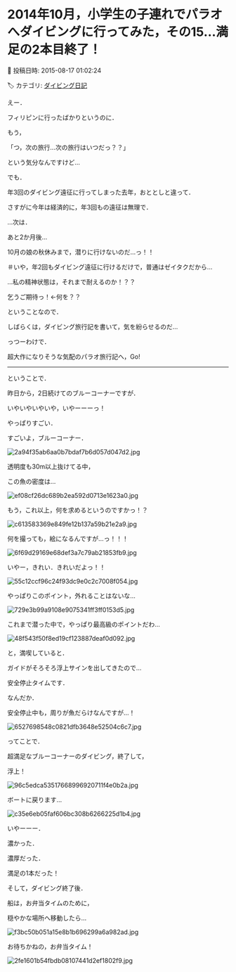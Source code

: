 # 2014年10月，小学生の子連れでパラオへダイビングに行ってみた，その15…満足の2本目終了！

📅 投稿日時: 2015-08-17 01:02:24

🏷️ カテゴリ: [ダイビング日記](ce3a7a8d424d112fce83ee85c81a0e344.md)

えー．


フィリピンに行ったばかりというのに．


もう，


「つ，次の旅行…次の旅行はいつだっ？？」


という気分なんですけど…





でも．


年3回のダイビング遠征に行ってしまった去年，おととしと違って．


さすがに今年は経済的に，年3回もの遠征は無理で．


…次は．


あと2か月後…


10月の娘の秋休みまで，潜りに行けないのだ…っ！！


＃いや，年2回もダイビング遠征に行けるだけで，普通はゼイタクだから…





…私の精神状態は，それまで耐えるのか！？？


乞うご期待っ！←何を？？





ということなので．


しばらくは，ダイビング旅行記を書いて，気を紛らせるのだ…


っつーわけで．


超大作になりそうな気配のパラオ旅行記へ，Go!


---





ということで．


昨日から，2日続けてのブルーコーナーですが．





いやいやいやいや，いやーーーっ！


やっぱりすごい．


すごいよ，ブルーコーナー．




![2a94f35ab6aa0b7bdaf7b6d057d047d2.jpg](images/2a94f35ab6aa0b7bdaf7b6d057d047d2.jpg)







透明度も30m以上抜けてる中，


この魚の密度は…




![ef08cf26dc689b2ea592d0713e1623a0.jpg](images/ef08cf26dc689b2ea592d0713e1623a0.jpg)




もう，これ以上，何を求めるというのですかっ！？




![c613583369e849fe12b137a59b21e2a9.jpg](images/c613583369e849fe12b137a59b21e2a9.jpg)







何を撮っても，絵になるんですが…っ！！！




![6f69d29169e68def3a7c79ab21853fb9.jpg](images/6f69d29169e68def3a7c79ab21853fb9.jpg)




いやー，きれい．きれいだよっ！！




![55c12ccf96c24f93dc9e0c2c7008f054.jpg](images/55c12ccf96c24f93dc9e0c2c7008f054.jpg)




やっぱりこのポイント，外れることはないな…




![729e3b99a9108e9075341ff3ff0153d5.jpg](images/729e3b99a9108e9075341ff3ff0153d5.jpg)




これまで潜った中で，やっぱり最高級のポイントだわ…




![48f543f50f8ed19cf123887deaf0d092.jpg](images/48f543f50f8ed19cf123887deaf0d092.jpg)




と，満喫していると．


ガイドがそろそろ浮上サインを出してきたので…


安全停止タイムです．





なんだか．


安全停止中も，周りが魚だらけなんですが…！




![6527698548c0821dfb3648e52504c6c7.jpg](images/6527698548c0821dfb3648e52504c6c7.jpg)







ってことで．


超満足なブルーコーナーのダイビング，終了して，


浮上！




![96c5edca53517668996920711f4e0b2a.jpg](images/96c5edca53517668996920711f4e0b2a.jpg)




ボートに戻ります…




![c35e6eb05faf606bc308b6266225d1b4.jpg](images/c35e6eb05faf606bc308b6266225d1b4.jpg)




いやーーー．


濃かった．


濃厚だった．


満足の1本だった！





そして，ダイビング終了後．


船は，お弁当タイムのために，


穏やかな場所へ移動したら…




![f3bc50b051a15e8b1b696299a6a982ad.jpg](images/f3bc50b051a15e8b1b696299a6a982ad.jpg)







お待ちかねの，お弁当タイム！




![2fe1601b54fbdb08107441d2ef1802f9.jpg](images/2fe1601b54fbdb08107441d2ef1802f9.jpg)
